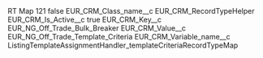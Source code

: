 <?xml version="1.0" encoding="UTF-8"?>
<CustomMetadata xmlns="http://soap.sforce.com/2006/04/metadata" xmlns:xsi="http://www.w3.org/2001/XMLSchema-instance" xmlns:xsd="http://www.w3.org/2001/XMLSchema">
    <label>RT Map 121</label>
    <protected>false</protected>
    <values>
        <field>EUR_CRM_Class_name__c</field>
        <value xsi:type="xsd:string">EUR_CRM_RecordTypeHelper</value>
    </values>
    <values>
        <field>EUR_CRM_Is_Active__c</field>
        <value xsi:type="xsd:boolean">true</value>
    </values>
    <values>
        <field>EUR_CRM_Key__c</field>
        <value xsi:type="xsd:string">EUR_NG_Off_Trade_Bulk_Breaker</value>
    </values>
    <values>
        <field>EUR_CRM_Value__c</field>
        <value xsi:type="xsd:string">EUR_NG_Off_Trade_Template_Criteria</value>
    </values>
    <values>
        <field>EUR_CRM_Variable_name__c</field>
        <value xsi:type="xsd:string">ListingTemplateAssignmentHandler_templateCriteriaRecordTypeMap</value>
    </values>
</CustomMetadata>
